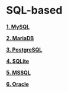 # SQL-based

**[1. MySQL](https://github.com/Phungvanquang/Website/blob/main/Database/SQL-based/1.%20MySQL.md)**

**[2. MariaDB]()**

**[3. PostgreSQL]()**

**[4. SQLite]()**

**[5. MSSQL]()**

**[6. Oracle]()**
